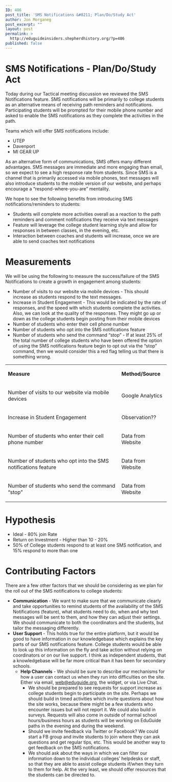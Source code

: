 ```yaml
---
ID: 486
post_title: 'SMS Notifications &#8211; Plan/Do/Study Act'
author: Jon Morganeg
post_excerpt: ""
layout: post
permalink: >
  http://eduguideinsiders.shepherdhistory.org/?p=486
published: false
---
```

<h1>SMS Notifications - Plan/Do/Study Act</h1>
<p>Today during our Tactical meeting discussion we reviewed the SMS Notifications feature. SMS notifications will be primarily to college students as an alternative means of receiving path reminders and notifications. Participating students will be prompted for their mobile phone number and asked to enable the SMS notifications as they complete the activities in the path.</p>
<p>Teams which will offer SMS notifications include:</p>
<ul>
<li>UTEP</li>
<li>Davenport</li>
<li>MI GEAR UP</li>
</ul>
<p>As an alternative form of communications, SMS offers many different advantages. SMS messages are immediate and more engaging than email, so we expect to see a high response rate from students. Since SMS is a channel that is primarily accessed via mobile phones, text messages will also introduce students to the mobile version of our website, and perhaps encourage a “respond-where-you-are” mentality.</p>
<p>We hope to see the following benefits from introducing SMS notifications/reminders to students:</p>
<ul>
<li>Students will complete more activities overall as a reaction to the path reminders and comment notifications they receive via text messages</li>
<li>Feature will leverage the college student learning style and allow for responses in between classes, in the evening, etc.</li>
<li>Interaction between coaches and students will increase, once we are able to send coaches text notifications</li>
</ul>
<h1>Measurements</h1>
<p></p>
<p>We will be using the following to measure the success/failure of the SMS Notifications to create a growth in engagement among students:</p>
<p></p>
<ul>
<li>Number of visits to our website via mobile devices - This should increase as students respond to the text messages.</li>
<li>Increase in Student Engagement - This would be indicated by the rate of responses, and the speed with which students complete the activities. Also, we can look at the quality of the responses. They might go up or down as the college students begin posting from their mobile devices</li>
<li>Number of students who enter their cell phone number</li>
<li>Number of students who opt into the SMS notifications feature</li>
<li>Number of students who send the command “stop” - If at least 25% of the total number of college students who have been offered the option of using the SMS notifications feature begin to opt out via the “stop” command, then we would consider this a red flag telling us that there is something wrong.</li>
</ul>
<p></p>
<p></p>
<table><tbody><tr><td><p><b>Measure</b></p>
</td><td><p><b>Method/Source</b></p>
</td></tr><tr><td><p>Number of visits to our website via mobile devices</p>
</td><td><p>Google Analytics</p>
</td></tr><tr><td><p>Increase in Student Engagement</p>
</td><td><p>Observation??</p>
</td></tr><tr><td><p>Number of students who enter their cell phone number</p>
</td><td><p>Data from Website</p>
</td></tr><tr><td><p>Number of students who opt into the SMS notifications feature</p>
</td><td><p>Data from Website</p>
</td></tr><tr><td><p>Number of students who send the command “stop”</p>
</td><td><p>Data from Website</p>
</td></tr></tbody></table><p></p>
<h1>Hypothesis</h1>
<ul>
<li>Ideal - 80% join Rate</li>
<li>Return on Investment - Higher than 10 - 20%</li>
<li>50% of College students respond to at least one SMS notification, and 15% respond to more than one</li>
</ul>
<h1>Contributing Factors</h1>
<p>There are a few other factors that we should be considering as we plan for the roll out of the SMS notifications to college students:</p>
<p></p>
<ul>
<li><b>Communication </b>- We want to make sure that we communicate clearly and take opportunities to remind students of the availability of the SMS Notifications (feature), what students need to do, when and why text messages will be sent to them, and how they can adjust their settings. We should communicate to both the coordinators and the students, but tailor the messaging differently.</li>
<li><b>User Support </b>- This holds true for the entire platform, but it would be good to have information in our knowledgebase which explains the key parts of our SMS notifications feature. College students would be able to look up this information on the fly and take action without relying on coordinators or on our live support. I think as independent students, that a knowledgebase will be far more critical than it has been for secondary schools.<ul>
<li><b>Help Channels</b> - We should be sure to describe our mechanisms for how a user can contact us when they run into difficulties on the site. Either via email, <a href="mailto:web@eduguide.org">web@eduguide.org</a>, the widget, or via Live Chat.<ul>
<li>We should be prepared to see requests for support increase as college students begin to participate on the site. Perhaps we should build in timed activities which invite questions about how the site works, because there might be a few students who encounter issues but will not report it. We could also build in surveys. Requests will also come in outside of normal school hours/business hours as students will be working on EduGuide paths in the evening and during the weekend.</li>
<li>Should we invite feedback via Twitter or Facebook? We could start a FB group and invite students to join where they can ask questions and get regular tips, etc. This would be another way to get feedback on the SMS notifications.</li>
<li>We should ask about the ways in which we can filter our information down to the individual colleges’ helpdesks or staff, so that they are able to assist college students if/when they turn to them for help. At the very least, we should offer resources that the students can be directed to.</li>
</ul>
</li>
</ul>
</li>
</ul>
<p></p>
<p></p>
<p></p>
